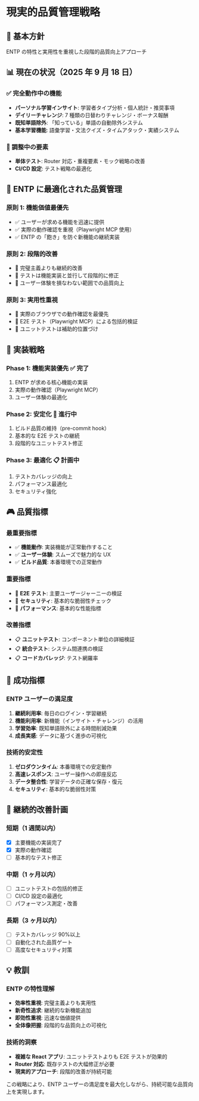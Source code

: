# 現実的品質管理戦略

## 🎯 基本方針

ENTP の特性と実用性を重視した段階的品質向上アプローチ

## 📊 現在の状況（2025 年 9 月 18 日）

### ✅ 完全動作中の機能

- **パーソナル学習インサイト**: 学習者タイプ分析・個人統計・推奨事項
- **デイリーチャレンジ**: 7 種類の日替わりチャレンジ・ボーナス報酬
- **既知単語除外**: 「知っている」単語の自動除外システム
- **基本学習機能**: 語彙学習・文法クイズ・タイムアタック・実績システム

### 🔧 調整中の要素

- **単体テスト**: Router 対応・重複要素・モック戦略の改善
- **CI/CD 設定**: テスト戦略の最適化

## 🧠 ENTP に最適化された品質管理

### 原則 1: 機能価値最優先

- ✅ ユーザーが求める機能を迅速に提供
- ✅ 実際の動作確認を重視（Playwright MCP 使用）
- ✅ ENTP の「飽き」を防ぐ新機能の継続実装

### 原則 2: 段階的改善

- 🔄 完璧主義よりも継続的改善
- 🔄 テストは機能実装と並行して段階的に修正
- 🔄 ユーザー体験を損なわない範囲での品質向上

### 原則 3: 実用性重視

- 📱 実際のブラウザでの動作確認を最優先
- 📱 E2E テスト（Playwright MCP）による包括的検証
- 📱 ユニットテストは補助的位置づけ

## 🚀 実装戦略

### Phase 1: 機能実装優先 ✅ 完了

1. ENTP が求める核心機能の実装
2. 実際の動作確認（Playwright MCP）
3. ユーザー体験の最適化

### Phase 2: 安定化 🔄 進行中

1. ビルド品質の維持（pre-commit hook）
2. 基本的な E2E テストの継続
3. 段階的なユニットテスト修正

### Phase 3: 最適化 📋 計画中

1. テストカバレッジの向上
2. パフォーマンス最適化
3. セキュリティ強化

## 🎮 品質指標

### 最重要指標

- ✅ **機能動作**: 実装機能が正常動作すること
- ✅ **ユーザー体験**: スムーズで魅力的な UX
- ✅ **ビルド品質**: 本番環境での正常動作

### 重要指標

- 🔄 **E2E テスト**: 主要ユーザージャーニーの検証
- 🔄 **セキュリティ**: 基本的な脆弱性チェック
- 🔄 **パフォーマンス**: 基本的な性能指標

### 改善指標

- 📋 **ユニットテスト**: コンポーネント単位の詳細検証
- 📋 **統合テスト**: システム間連携の検証
- 📋 **コードカバレッジ**: テスト網羅率

## 🌟 成功指標

### ENTP ユーザーの満足度

1. **継続利用率**: 毎日のログイン・学習継続
2. **機能利用率**: 新機能（インサイト・チャレンジ）の活用
3. **学習効率**: 既知単語除外による時間削減効果
4. **成長実感**: データに基づく進歩の可視化

### 技術的安定性

1. **ゼロダウンタイム**: 本番環境での安定動作
2. **高速レスポンス**: ユーザー操作への即座反応
3. **データ整合性**: 学習データの正確な保存・復元
4. **セキュリティ**: 基本的な脆弱性対策

## 🔄 継続的改善計画

### 短期（1 週間以内）

- [x] 主要機能の実装完了
- [x] 実際の動作確認
- [ ] 基本的なテスト修正

### 中期（1 ヶ月以内）

- [ ] ユニットテストの包括的修正
- [ ] CI/CD 設定の最適化
- [ ] パフォーマンス測定・改善

### 長期（3 ヶ月以内）

- [ ] テストカバレッジ 90%以上
- [ ] 自動化された品質ゲート
- [ ] 高度なセキュリティ対策

## 💡 教訓

### ENTP の特性理解

- **効率性重視**: 完璧主義よりも実用性
- **新奇性追求**: 継続的な新機能追加
- **即効性重視**: 迅速な価値提供
- **全体像把握**: 段階的な品質向上の可視化

### 技術的洞察

- **複雑な React アプリ**: ユニットテストよりも E2E テストが効果的
- **Router 対応**: 既存テストの大幅修正が必要
- **現実的アプローチ**: 段階的改善が持続可能

この戦略により、ENTP ユーザーの満足度を最大化しながら、持続可能な品質向上を実現します。
